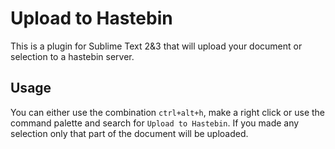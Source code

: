 # Upload to Hastebin

This is a plugin for Sublime Text 2&3 that will upload your document or selection to a hastebin server.

## Usage

You can either use the combination `ctrl+alt+h`, make a right click or use the command palette and search for `Upload to Hastebin`. If you made any selection only that part of the document will be uploaded.